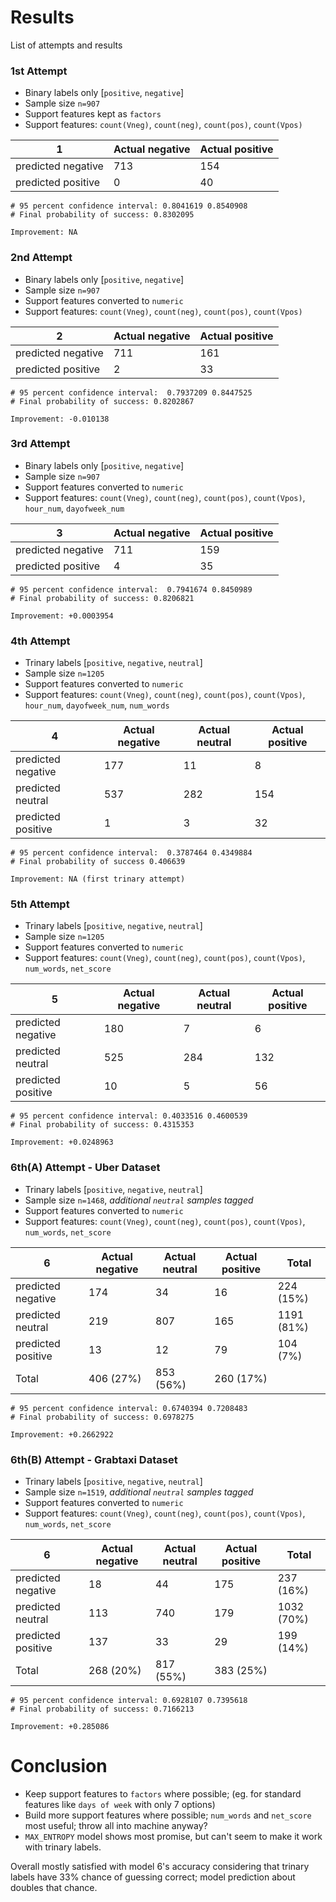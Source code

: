 # Results

List of attempts and results 

### 1st Attempt

* Binary labels only [`positive`, `negative`]
* Sample size `n=907` 
* Support features kept as `factors`
* Support features: `count(Vneg)`, `count(neg)`, `count(pos)`, `count(Vpos)`

| 1 | Actual negative | Actual positive | 
| ---- | ------------ | --------------- | 
| predicted negative | 713 | 154 | 
| predicted positive | 0 | 40 | 

```
# 95 percent confidence interval: 0.8041619 0.8540908
# Final probability of success: 0.8302095 

Improvement: NA
```

### 2nd Attempt

* Binary labels only [`positive`, `negative`]
* Sample size `n=907` 
* Support features converted to `numeric`
* Support features: `count(Vneg)`, `count(neg)`, `count(pos)`, `count(Vpos)`

| 2 | Actual negative | Actual positive | 
| ---- | ------------ | --------------- | 
| predicted negative | 711 | 161 | 
| predicted positive | 2 | 33 | 

```
# 95 percent confidence interval:  0.7937209 0.8447525
# Final probability of success: 0.8202867

Improvement: -0.010138
```

### 3rd Attempt

* Binary labels only [`positive`, `negative`]
* Sample size `n=907` 
* Support features converted to `numeric`
* Support features: `count(Vneg)`, `count(neg)`, `count(pos)`, `count(Vpos)`, `hour_num`, `dayofweek_num`

| 3 | Actual negative | Actual positive | 
| ---- | ------------ | --------------- | 
| predicted negative | 711 | 159 | 
| predicted positive | 4 | 35 | 

```
# 95 percent confidence interval:  0.7941674 0.8450989
# Final probability of success: 0.8206821 

Improvement: +0.0003954
```

### 4th Attempt

* Trinary labels [`positive`, `negative`, `neutral`]
* Sample size `n=1205` 
* Support features converted to `numeric`
* Support features: `count(Vneg)`, `count(neg)`, `count(pos)`, `count(Vpos)`, `hour_num`, `dayofweek_num`, `num_words`

| 4 | Actual negative | Actual neutral | Actual positive | 
| ---- | ------------ | -------------- | --------------- |
| predicted negative | 177 | 11 | 8 
| predicted neutral | 537 | 282 | 154
| predicted positive | 1 | 3 | 32

```
# 95 percent confidence interval:  0.3787464 0.4349884
# Final probability of success 0.406639

Improvement: NA (first trinary attempt)
```

### 5th Attempt

* Trinary labels [`positive`, `negative`, `neutral`]
* Sample size `n=1205` 
* Support features converted to `numeric`
* Support features: `count(Vneg)`, `count(neg)`, `count(pos)`, `count(Vpos)`, `num_words`, `net_score`

| 5 | Actual negative | Actual neutral | Actual positive | 
| ---- | ------------ | -------------- | --------------- |
| predicted negative | 180 | 7 | 6 
| predicted neutral | 525 | 284 | 132
| predicted positive | 10 | 5 | 56

```
# 95 percent confidence interval: 0.4033516 0.4600539
# Final probability of success: 0.4315353

Improvement: +0.0248963
```

### 6th(A) Attempt - Uber Dataset

* Trinary labels [`positive`, `negative`, `neutral`]
* Sample size `n=1468`, *additional `neutral` samples tagged* 
* Support features converted to `numeric`
* Support features: `count(Vneg)`, `count(neg)`, `count(pos)`, `count(Vpos)`, `num_words`, `net_score`

| 6 | Actual negative | Actual neutral | Actual positive | Total |
| ---- | ------------ | -------------- | --------------- | ----- |
| predicted negative | 174 | 34 | 16 | 224 (15%)
| predicted neutral | 219 | 807 | 165 | 1191 (81%)
| predicted positive | 13 | 12 | 79 | 104 (7%)
| Total | 406 (27%) | 853 (56%) | 260 (17%)

```
# 95 percent confidence interval: 0.6740394 0.7208483
# Final probability of success: 0.6978275 

Improvement: +0.2662922
```

### 6th(B) Attempt - Grabtaxi Dataset

* Trinary labels [`positive`, `negative`, `neutral`]
* Sample size `n=1519`, *additional `neutral` samples tagged* 
* Support features converted to `numeric`
* Support features: `count(Vneg)`, `count(neg)`, `count(pos)`, `count(Vpos)`, `num_words`, `net_score`

| 6 | Actual negative | Actual neutral | Actual positive | Total | 
| ---- | ------------ | -------------- | --------------- | ----- |
| predicted negative | 18 | 44 | 175 | 237 (16%)
| predicted neutral | 113 | 740 | 179 | 1032 (70%)
| predicted positive | 137 | 33 | 29 | 199 (14%)
| Total | 268 (20%) | 817 (55%) | 383 (25%)

```
# 95 percent confidence interval: 0.6928107 0.7395618
# Final probability of success: 0.7166213 

Improvement: +0.285086
```

# Conclusion

* Keep support features to `factors` where possible; (eg. for standard features like `days of week` with only 7 options)
* Build more support features where possible; `num_words` and `net_score` most useful; throw all into machine anyway?
* `MAX_ENTROPY` model shows most promise, but can't seem to make it work with trinary labels. 

Overall mostly satisfied with model 6's accuracy considering that trinary labels have 33% chance of guessing correct; 
model prediction about doubles that chance. 

